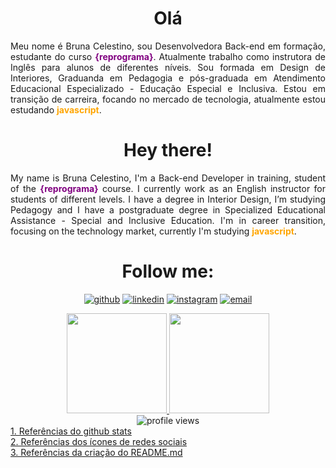 # <div align = center> Olá </div>

<div align = "justify">
<p>Meu nome é Bruna Celestino, sou Desenvolvedora Back-end em formação, estudante do curso <b style='color:purple'>{reprograma}</b>. Atualmente trabalho como instrutora de Inglês para alunos de diferentes níveis. Sou formada em Design de Interiores, Graduanda em Pedagogia e pós-graduada em Atendimento Educacional Especializado - Educação Especial e Inclusiva. Estou em transição de carreira, focando no mercado de tecnologia, atualmente estou estudando <b style='color:orange'>javascript</b>.</p>  
</div> 

# <div align = center> Hey there! </div>


<div align = "justify">     
<p>My name is Bruna Celestino, I'm a Back-end Developer in training, student of the <b style='color:purple'>{reprograma}</b> course. I currently work as an English instructor for students of different levels. I have a degree in Interior Design, I’m studying Pedagogy and I have a postgraduate degree in Specialized Educational Assistance - Special and Inclusive Education. I'm in career transition, focusing on the technology market, currently I'm studying <b style='color:orange'>javascript</b>.</p>  
</div> 
  

# <div align = center> Follow me: </div>



<div align = "center">
   
     
  <a href="https://github.com/BrunaCelestino"><img alt="github" src="https://img.shields.io/badge/Follow-100000?style=for-the-badge&logo=github&logoColor=white"/></a>
  <a href="https://www.linkedin.com/in/bruna-celestino-104124196/"><img alt="linkedin" src="https://img.shields.io/badge/LinkedIn-0077B5?style=for-the-badge&logo=linkedin&logoColor=white"/></a>
  <a href="https://www.instagram.com/b.celestin2/"><img alt="instagram" src="https://img.shields.io/badge/Instagram-E4405F?style=for-the-badge&logo=instagram&logoColor=white" /></a>
  <a href="mailto:brunaccelestino@gmail.com"><img alt="email" src="https://img.shields.io/badge/Gmail-D14836?style=for-the-badge&logo=gmail&logoColor=white"/></a>
  
  
</div>


  
<div align = "center">
  
  
  <a href="https://github.com/BrunaCelestino">
    <img height=160  length = 50% src="https://github-readme-stats.vercel.app/api?username=BrunaCelestino&show_icons=true&theme=tokyonight&count_private=true&includes_all_commits=true" />
    <img height=160 length = 40%  src="https://github-readme-stats.vercel.app/api/top-langs/?username=BrunaCelestino&show_icons=true&hide=html&layout=compact&theme=tokyonight" />
  </a>
  
  
</div>

<div align ="center">
  <img src="https://gpvc.arturio.dev/BrunaCelestino" alt="profile views">
</div>


<div>
  <a href="https://github.com/anuraghazra/github-readme-stats">1. Referências do github stats</a><br>
  <a href="https://github.com/iuricode/readme-template">2. Referências dos ícones de redes sociais</a><br>
  <a href="https://github.com/lilitbandeira/lilitbandeira">3. Referências da criação do README.md </a>
  <br>
</div>


